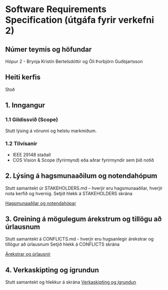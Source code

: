 # Software Requirements Specification (útgáfa fyrir verkefni 2)
## Númer teymis og höfundar
Hópur 2 - Brynja Kristín Bertelsdóttir og Óli Þorbjörn Guðbjartsson

## Heiti kerfis
Stoð

## 1. Inngangur

### 1.1 Gildissvið (Scope)
Stutt lýsing á vörunni og helstu markmiðum.

### 1.2 Tilvísanir
- IEEE 29148 staðall
- COS Vision & Scope (fyrirmynd) eða aðrar fyrirmyndir sem þið notið

## 2. Lýsing á hagsmunaaðilum og notendahópum

Stutt samantekt úr STAKEHOLDERS.md – hverjir eru hagsmunaaðilar, hverjir nota kerfið og hvernig.
Setjið hlekk á STAKEHOLDERS skrána 

[Hagsmunaaðilar og notendahópar](STAKEHOLDERS.md)

## 3. Greining á mögulegum árekstrum og tillögu að úrlausnum

Stutt samantekt á CONFLICTS.md - hverjir eru hugsanlegir árekstrar og tillögur
að úrlausnum 
Setjið hlekk á CONFLICTS skrána 

[Árekstrar og úrlausnir](CONFLICTS.md)

## 4. Verkaskipting og ígrundun 
Stutt samantekt og hlekkur á skrána 
[Verkaskipting og ígrundun](VERKASKIPTING-IGRUNDUN.md)
